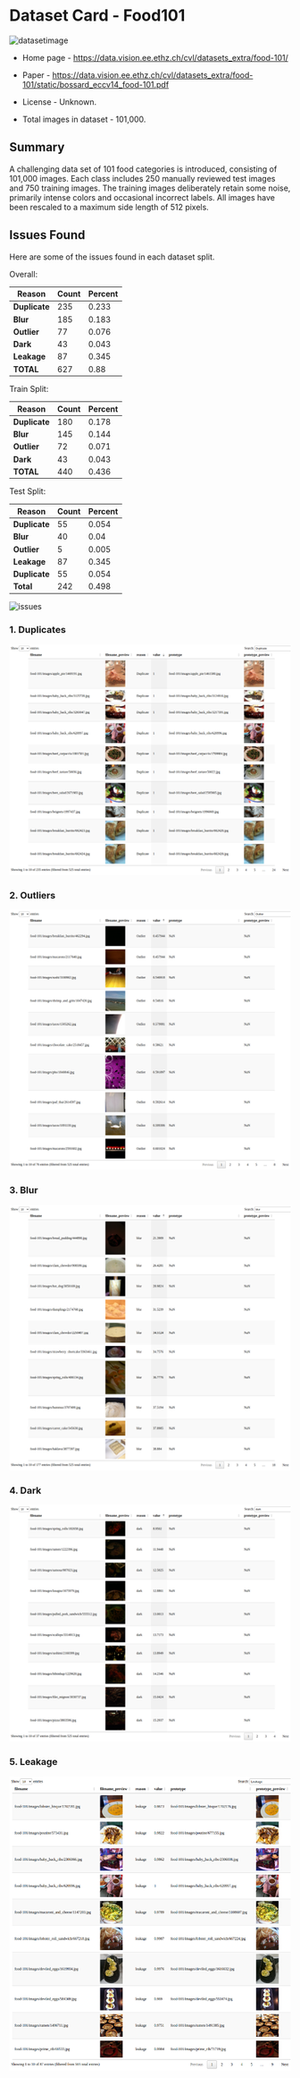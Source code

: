 # Dataset Card - Food101
![datasetimage](https://data.vision.ee.ethz.ch/cvl/datasets_extra/food-101/static/img/food-101.jpg)

+ Home page - https://data.vision.ee.ethz.ch/cvl/datasets_extra/food-101/

+ Paper - https://data.vision.ee.ethz.ch/cvl/datasets_extra/food-101/static/bossard_eccv14_food-101.pdf

+ License - Unknown.

+ Total images in dataset - 101,000.

## Summary

A challenging data set of 101 food categories is introduced, consisting of 101,000 images. Each class includes 250 manually reviewed test images and 750 training images. The training images deliberately retain some noise, primarily intense colors and occasional incorrect labels. All images have been rescaled to a maximum side length of 512 pixels.


## Issues Found
Here are some of the issues found in each dataset split.

Overall:

| **Reason**    | **Count** | **Percent** |
|---------------|-----------|-------------|
| **Duplicate** | 235       | 0.233       |
| **Blur**      | 185       | 0.183       |
| **Outlier**   | 77        | 0.076       |
| **Dark**      | 43        | 0.043       |
| **Leakage**   | 87        | 0.345       |
| **TOTAL**     | 627       | 0.88        |


Train Split:

| **Reason**    | **Count** | **Percent** |
|---------------|-----------|-------------|
| **Duplicate** | 180       | 0.178       |
| **Blur**      | 145       | 0.144       |
| **Outlier**   | 72        | 0.071       |
| **Dark**      | 43        | 0.043       |
| **TOTAL**     | 440       | 0.436       |


Test Split:

| **Reason**    | **Count** | **Percent** |
|---------------|-----------|-------------|
| **Duplicate** | 55        | 0.054       |
| **Blur**      | 40        | 0.04        |
| **Outlier**   | 5         | 0.005       |
| **Leakage**   | 87        | 0.345       |
| **Duplicate** | 55        | 0.054       |
| **Total**     | 242       | 0.498       |




![issues](food.gif)

### 1. Duplicates
![duplicate](./duplicates.png)

### 2. Outliers
![outliers](./outliers.png)

### 3. Blur
![dark](./blur.png)

### 4. Dark
![dark](./dark.png)

### 5. Leakage
![leakage](./leakage.png)

